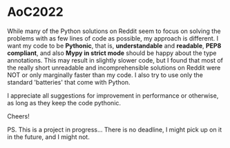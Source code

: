 # AoC2022

While many of the Python solutions on Reddit seem to focus on solving the problems with as few lines of code as possible, my approach is different. I want my code to be <b>Pythonic</b>, that is, <b>understandable</b> and <b>readable</b>, <b>PEP8 compliant</b>, and also <b>Mypy in strict mode</b> should be happy about the type annotations. This may result in slightly slower code, but I found that most of the really short unreadable and incomprehensible solutions on Reddit were NOT or only marginally faster than my code. I also try to use only the standard 'batteries' that come with Python.

I appreciate all suggestions for improvement in performance or otherwise, as long as they keep the code pythonic.

Cheers!

PS. This is a project in progress... There is no deadline, I might pick up on it in the future, and I might not. 
